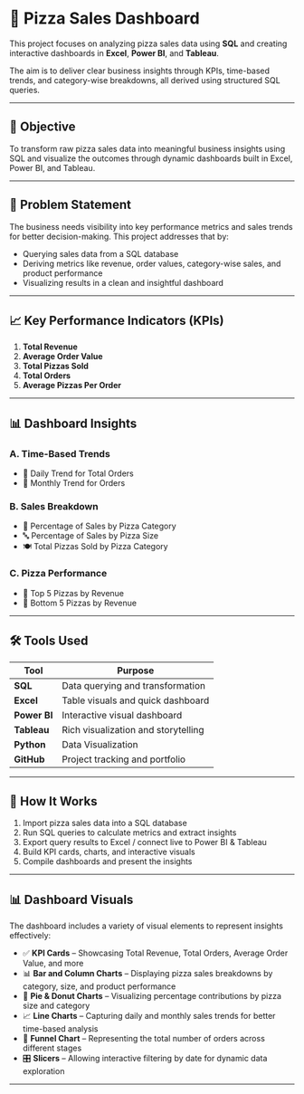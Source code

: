 # 🍕 Pizza Sales Dashboard

This project focuses on analyzing pizza sales data using **SQL** and creating interactive dashboards in **Excel**, **Power BI**, and **Tableau**.

The aim is to deliver clear business insights through KPIs, time-based trends, and category-wise breakdowns, all derived using structured SQL queries.

---

## 📌 Objective

To transform raw pizza sales data into meaningful business insights using SQL and visualize the outcomes through dynamic dashboards built in Excel, Power BI, and Tableau.

---

## 🧩 Problem Statement

The business needs visibility into key performance metrics and sales trends for better decision-making. This project addresses that by:

- Querying sales data from a SQL database
- Deriving metrics like revenue, order values, category-wise sales, and product performance
- Visualizing results in a clean and insightful dashboard

---

## 📈 Key Performance Indicators (KPIs)

1. **Total Revenue**  
2. **Average Order Value**  
3. **Total Pizzas Sold**  
4. **Total Orders**  
5. **Average Pizzas Per Order**

---

## 📊 Dashboard Insights

### A. **Time-Based Trends**
- 📆 Daily Trend for Total Orders  
- 📅 Monthly Trend for Orders

### B. **Sales Breakdown**
- 🍕 Percentage of Sales by Pizza Category  
- 🔤 Percentage of Sales by Pizza Size  
- 🍽️ Total Pizzas Sold by Pizza Category

### C. **Pizza Performance**
- 🥇 Top 5 Pizzas by Revenue  
- 🥉 Bottom 5 Pizzas by Revenue

---

## 🛠️ Tools Used

| Tool        | Purpose                           |
|-------------|-----------------------------------|
| **SQL**     | Data querying and transformation  |
| **Excel**   | Table visuals and quick dashboard |
| **Power BI**| Interactive visual dashboard      |
| **Tableau** | Rich visualization and storytelling |
| **Python** | Data Visualization |
| **GitHub**  | Project tracking and portfolio    |

---

## 🧪 How It Works

1. Import pizza sales data into a SQL database
2. Run SQL queries to calculate metrics and extract insights
3. Export query results to Excel / connect live to Power BI & Tableau
4. Build KPI cards, charts, and interactive visuals
5. Compile dashboards and present the insights

---

## 📊 Dashboard Visuals

The dashboard includes a variety of visual elements to represent insights effectively:

- ✅ **KPI Cards** – Showcasing Total Revenue, Total Orders, Average Order Value, and more  
- 📊 **Bar and Column Charts** – Displaying pizza sales breakdowns by category, size, and product performance  
- 🥧 **Pie & Donut Charts** – Visualizing percentage contributions by pizza size and category  
- 📈 **Line Charts** – Capturing daily and monthly sales trends for better time-based analysis  
- 🔽 **Funnel Chart** – Representing the total number of orders across different stages  
- 🎛️ **Slicers** – Allowing interactive filtering by date for dynamic data exploration

---
